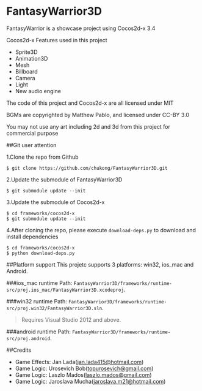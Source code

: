 FantasyWarrior3D
================

FantasyWarrior is a showcase project using Cocos2d-x 3.4

Cocos2d-x Features used in this project
* Sprite3D
* Animation3D
* Mesh
* Billboard
* Camera
* Light
* New audio engine

The code of this project and Cocos2d-x are all licensed under MIT

BGMs are copyrighted by Matthew Pablo, and licensed under CC-BY 3.0

You may not use any art including 2d and 3d from this project for commercial purpose

##Git user attention

1.Clone the repo from Github

```
$ git clone https://github.com/chukong/FantasyWarrior3D.git
```

2.Update the submodule of FantasyWarrior3D

```
$ git submodule update --init
```
3.Update the submodule of Cocos2d-x

```
$ cd frameworks/cocos2d-x
$ git submodule update --init
```

4.After cloning the repo, please execute `download-deps.py` to download and install dependencies

```
$ cd frameworks/cocos2d-x
$ python download-deps.py
```


##Platform support
This projetc supports 3 platforms: win32, ios_mac and Android.

###ios_mac runtime
Path:
`FantasyWarrior3D/frameworks/runtime-src/proj.ios_mac/FantasyWarrior3D.xcodeproj`.

###win32 runtime
Path: `FantasyWarrior3D/frameworks/runtime-src/proj.win32/FantasyWarrior3D.sln`.
>Requires Visual Studio 2012 and above.

###android runtime
Path: `FantasyWarrior3D/frameworks/runtime-src/proj.android`.

##Credits
* Game Effects: Jan Lada(jan.lada415@hotmail.com)
* Game Logic: Urosevich Bob(topurosevich@gmail.com)
* Game Logic: Laszlo Mados(laszlo.mados@gmail.com)
* Game Logic: Jaroslava Mucha(jaroslava.m21@hotmail.com)

